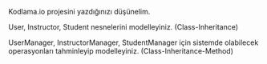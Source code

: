  Kodlama.io projesini yazdığınızı düşünelim.

 User, Instructor, Student nesnelerini modelleyiniz. (Class-Inheritance)

 UserManager, InstructorManager, StudentManager için sistemde olabilecek operasyonları tahminleyip modelleyiniz. (Class-Inheritance-Method)
 


